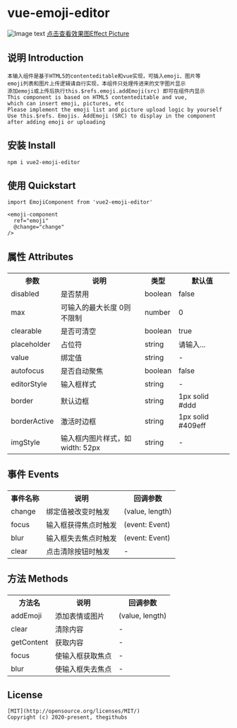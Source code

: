 # vue-emoji-editor

![Image text](https://img-cdn-aliyun.dcloud.net.cn/stream/plugin_screens/c7d536b0-e747-11ea-b015-5794bd84f21f_0.png?v=1598418218)
[点击查看效果图Effect Picture](https://img-cdn-aliyun.dcloud.net.cn/stream/plugin_screens/c7d536b0-e747-11ea-b015-5794bd84f21f_0.png?v=1598418218)

## 说明 Introduction
```
本输入组件是基于HTML5的contenteditable和vue实现，可插入emoji、图片等
emoji列表和图片上传逻辑请自行实现，本组件只处理传进来的文字图片显示
添加emoji或上传后执行this.$refs.emoji.addEmoji(src) 即可在组件内显示
This component is based on HTML5 contenteditable and vue, 
which can insert emoji, pictures, etc
Please implement the emoji list and picture upload logic by yourself
Use this.$refs. Emojis. AddEmoji (SRC) to display in the component 
after adding emoji or uploading
```

## 安装 Install
```
npm i vue2-emoji-editor
```

## 使用 Quickstart
```
import EmojiComponent from 'vue2-emoji-editor'

<emoji-component
  ref="emoji"
  @change="change"
/>
```

## 属性 Attributes
###
<table style="width: 100%;">
	<tr>
		<th>参数</th><th>说明</th><th>类型</th><th>默认值</th>
	</tr>
	<tr>
		<td>disabled</td><td>是否禁用</td><td>boolean</td><td>false</td>
	</tr>
	<tr>
		<td>max</td><td>可输入的最大长度  0则不限制</td><td>number</td><td>0</td>
	</tr>
	<tr>
		<td>clearable</td><td>是否可清空</td><td>boolean</td><td>true</td>
	</tr>
	<tr>
		<td>placeholder</td><td>占位符</td><td>string</td><td>请输入...</td>
	</tr>
	<tr>
		<td>value</td><td>绑定值</td><td>string</td><td>-</td>
	</tr>
	<tr>
		<td>autofocus</td><td>是否自动聚焦</td><td>boolean</td><td>false</td>
	</tr>
	<tr>
		<td>editorStyle</td><td>输入框样式</td><td>string</td><td>-</td>
	</tr>
	<tr>
		<td>border</td><td>默认边框</td><td>string</td><td>1px solid #ddd</td>
	</tr>
	<tr>
		<td>borderActive</td><td>激活时边框</td><td>string</td><td>1px solid #409eff</td>
	</tr>
	<tr>
		<td>imgStyle</td><td>输入框内图片样式，如width: 52px</td><td>string</td><td>-</td>
	</tr>
</table>


## 事件 Events
###
<table style="width: 100%;">
	<tr>
		<th>事件名称</th><th>说明</th><th>回调参数</th>
	</tr>
	<tr>
		<td>change</td><td>绑定值被改变时触发</td><td>(value, length)</td>
	</tr>
	<tr>
		<td>focus</td><td>输入框获得焦点时触发</td><td>(event: Event)</td>
	</tr>
	<tr>
		<td>blur</td><td>输入框失去焦点时触发</td><td>(event: Event)</td>
	</tr>
	<tr>
		<td>clear</td><td>点击清除按钮时触发</td><td>-</td>
	</tr>
</table>

## 方法 Methods
###
<table style="width: 100%;">
	<tr>
		<th>方法名</th><th>说明</th><th>回调参数</th>
	</tr>
	<tr>
		<td>addEmoji</td><td>添加表情或图片</td><td>(value, length)</td>
	</tr>
	<tr>
		<td>clear</td><td>清除内容</td><td>-</td>
	</tr>
	<tr>
		<td>getContent</td><td>获取内容</td><td>-</td>
	</tr>
	<tr>
		<td>focus</td><td>使输入框获取焦点</td><td>-</td>
	</tr>
	<tr>
		<td>blur</td><td>使输入框失去焦点</td><td>-</td>
	</tr>
</table>

## License
```
[MIT](http://opensource.org/licenses/MIT/)
Copyright (c) 2020-present, thegithubs
```

